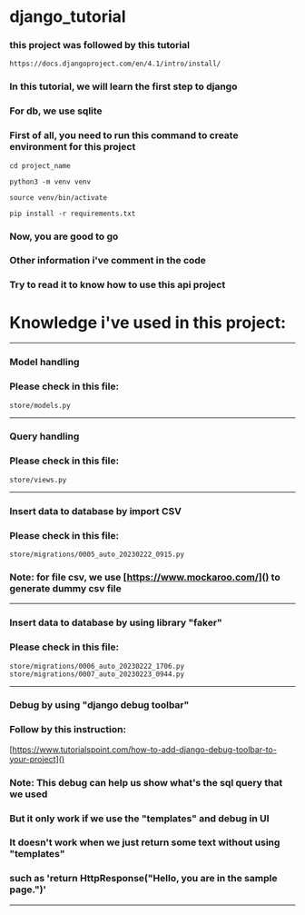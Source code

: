 # django_tutorial

### this project was followed by this tutorial
`https://docs.djangoproject.com/en/4.1/intro/install/`

### In this tutorial, we will learn the first step to django

### For db, we use sqlite

### First of all, you need to run this command to create environment for this project

`cd project_name`

`python3 -m venv venv`

`source venv/bin/activate`

`pip install -r requirements.txt`

### Now, you are good to go
### Other information i've comment in the code
### Try to read it to know how to use this api project

# Knowledge i've used in this project:

----------

### Model handling
### Please check in this file:
`store/models.py`

----------

### Query handling
### Please check in this file:
`store/views.py`

----------

### Insert data to database by import CSV
### Please check in this file:
`store/migrations/0005_auto_20230222_0915.py`
### Note: for file csv, we use [https://www.mockaroo.com/]() to generate dummy csv  file

----------

### Insert data to database by using library "faker"
### Please check in this file:
`store/migrations/0006_auto_20230222_1706.py`
`store/migrations/0007_auto_20230223_0944.py`

----------

### Debug by using "django debug toolbar"
### Follow by this instruction:
[https://www.tutorialspoint.com/how-to-add-django-debug-toolbar-to-your-project]()
### Note: This debug can help us show what's the sql query that we used
### But it only work if we use the "templates" and debug in UI
### It doesn't work when we just return some text without using "templates"
### such as 'return HttpResponse("Hello, you are in the sample page.")'

----------